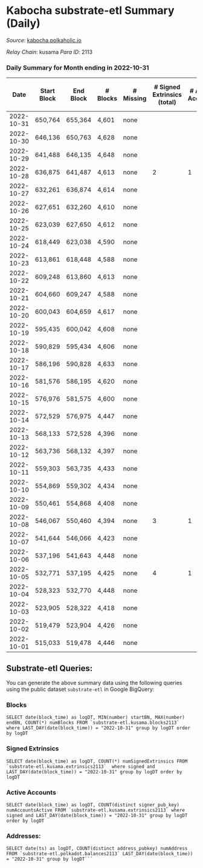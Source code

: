 # Kabocha substrate-etl Summary (Daily)

_Source_: [kabocha.polkaholic.io](https://kabocha.polkaholic.io)

*Relay Chain*: kusama
*Para ID*: 2113



### Daily Summary for Month ending in 2022-10-31


| Date | Start Block | End Block | # Blocks | # Missing | # Signed Extrinsics (total) | # Active Accounts | # Addresses with Balances | # Events | # Transfers | # XCM Transfers In | # XCM Transfers Out |
| ---- | ----------- | --------- | -------- | --------- | --------------------------- | ----------------- | ------------------------- | -------- | ----------- | ------------------ | ------------------- |
| 2022-10-31 | 650,764 | 655,364 | 4,601 | none  |  |  | 13,216 | 9,217 |   |   |   |
| 2022-10-30 | 646,136 | 650,763 | 4,628 | none  |  |  | 13,216 | 9,275 |   |   |   |
| 2022-10-29 | 641,488 | 646,135 | 4,648 | none  |  |  |  | 9,311 |   |   |   |
| 2022-10-28 | 636,875 | 641,487 | 4,613 | none  | 2 | 1 |  | 9,255 |   |   |   |
| 2022-10-27 | 632,261 | 636,874 | 4,614 | none  |  |  | 13,216 | 9,243 |   |   |   |
| 2022-10-26 | 627,651 | 632,260 | 4,610 | none  |  |  |  | 9,235 |   |   |   |
| 2022-10-25 | 623,039 | 627,650 | 4,612 | none  |  |  |  | 9,240 |   |   |   |
| 2022-10-24 | 618,449 | 623,038 | 4,590 | none  |  |  | 13,216 | 9,195 |   |   |   |
| 2022-10-23 | 613,861 | 618,448 | 4,588 | none  |  |  | 13,216 | 9,191 |   |   |   |
| 2022-10-22 | 609,248 | 613,860 | 4,613 | none  |  |  |  | 9,242 |   |   |   |
| 2022-10-21 | 604,660 | 609,247 | 4,588 | none  |  |  | 13,216 | 9,194 |   |   |   |
| 2022-10-20 | 600,043 | 604,659 | 4,617 | none  |  |  |  | 9,249 |   |   |   |
| 2022-10-19 | 595,435 | 600,042 | 4,608 | none  |  |  | 13,216 | 9,232 |   |   |   |
| 2022-10-18 | 590,829 | 595,434 | 4,606 | none  |  |  |  | 9,227 |   |   |   |
| 2022-10-17 | 586,196 | 590,828 | 4,633 | none  |  |  | 13,216 | 9,282 |   |   |   |
| 2022-10-16 | 581,576 | 586,195 | 4,620 | none  |  |  | 13,216 | 9,255 |   |   |   |
| 2022-10-15 | 576,976 | 581,575 | 4,600 | none  |  |  | 13,216 | 9,215 |   |   |   |
| 2022-10-14 | 572,529 | 576,975 | 4,447 | none  |  |  | 13,216 | 8,909 |   |   |   |
| 2022-10-13 | 568,133 | 572,528 | 4,396 | none  |  |  |  | 8,807 |   |   |   |
| 2022-10-12 | 563,736 | 568,132 | 4,397 | none  |  |  | 13,216 | 8,808 |   |   |   |
| 2022-10-11 | 559,303 | 563,735 | 4,433 | none  |  |  | 13,216 | 8,884 |   |   |   |
| 2022-10-10 | 554,869 | 559,302 | 4,434 | none  |  |  | 13,216 | 8,883 |   |   |   |
| 2022-10-09 | 550,461 | 554,868 | 4,408 | none  |  |  | 13,216 | 8,831 |   |   |   |
| 2022-10-08 | 546,067 | 550,460 | 4,394 | none  | 3 | 1 | 13,216 | 8,811 |   |   |   |
| 2022-10-07 | 541,644 | 546,066 | 4,423 | none  |  |  | 13,216 | 8,861 |   |   |   |
| 2022-10-06 | 537,196 | 541,643 | 4,448 | none  |  |  | 13,216 | 8,911 |   |   |   |
| 2022-10-05 | 532,771 | 537,195 | 4,425 | none  | 4 | 1 | 13,216 | 8,895 |   |   |   |
| 2022-10-04 | 528,323 | 532,770 | 4,448 | none  |  |  | 13,216 | 8,910 |   |   |   |
| 2022-10-03 | 523,905 | 528,322 | 4,418 | none  |  |  |  | 8,851 |   |   |   |
| 2022-10-02 | 519,479 | 523,904 | 4,426 | none  |  |  |  | 8,867 |   |   |   |
| 2022-10-01 | 515,033 | 519,478 | 4,446 | none  |  |  |  | 8,910 |   |   |   |

## Substrate-etl Queries:
You can generate the above summary data using the following queries using the public dataset `substrate-etl` in Google BigQuery:


### Blocks
```
SELECT date(block_time) as logDT, MIN(number) startBN, MAX(number) endBN, COUNT(*) numBlocks FROM `substrate-etl.kusama.blocks2113`  where LAST_DAY(date(block_time)) = "2022-10-31" group by logDT order by logDT
```


### Signed Extrinsics
```
SELECT date(block_time) as logDT, COUNT(*) numSignedExtrinsics FROM `substrate-etl.kusama.extrinsics2113`  where signed and LAST_DAY(date(block_time)) = "2022-10-31" group by logDT order by logDT
```


### Active Accounts
```
SELECT date(block_time) as logDT, COUNT(distinct signer_pub_key) numAccountsActive FROM `substrate-etl.kusama.extrinsics2113` where signed and LAST_DAY(date(block_time)) = "2022-10-31" group by logDT order by logDT
```


### Addresses:
```
SELECT date(ts) as logDT, COUNT(distinct address_pubkey) numAddress FROM `substrate-etl.polkadot.balances2113` LAST_DAY(date(block_time)) = "2022-10-31" group by logDT```

